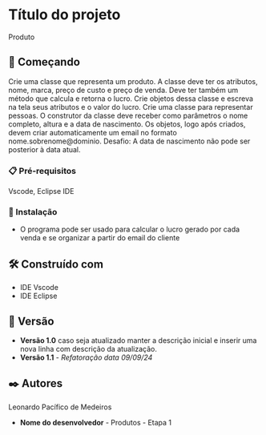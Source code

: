# Título do projeto

Produto

## 🚀 Começando

Crie uma classe que representa um produto. A classe deve ter os atributos, nome, marca, preço de custo e preço de venda. Deve ter também um método que calcula e retorna o lucro.
Crie objetos dessa classe e escreva na tela seus atributos e o valor do lucro.
Crie uma classe para representar pessoas. O construtor da classe deve receber como parâmetros o nome completo, altura e a data de nascimento. Os objetos, logo após criados, devem criar automaticamente um email no formato nome.sobrenome@dominio.
Desafio: A data de nascimento não pode ser posterior à data atual.

### 📋 Pré-requisitos

Vscode, Eclipse IDE

### 🔧 Instalação

* O programa pode ser usado para calcular o lucro gerado por cada venda e se organizar a partir do email do cliente

## 🛠️ Construído com

* IDE Vscode
* IDE Eclipse

## 📌 Versão

* **Versão 1.0** caso seja atualizado manter a descrição inicial e inserir uma nova linha com descrição da atualização.
* **Versão 1.1** - *Refatoração* *data 09/09/24*

## ✒️ Autores

Leonardo Pacífico de Medeiros

* **Nome do desenvolvedor** - Produtos - Etapa 1

